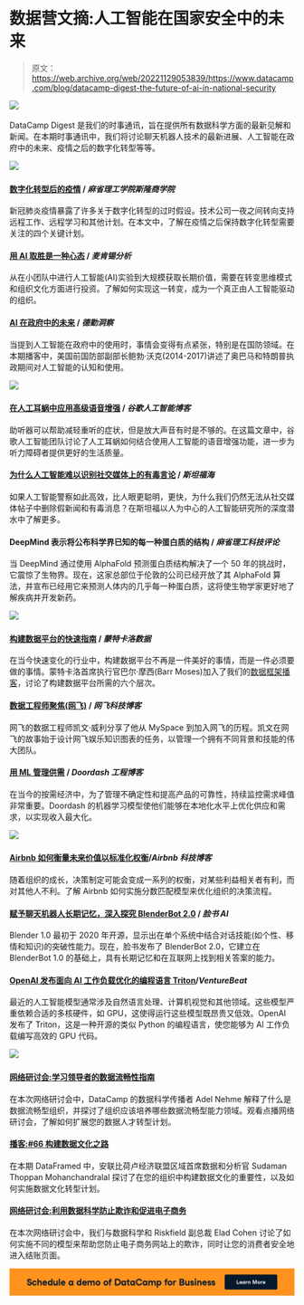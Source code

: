 # 数据营文摘:人工智能在国家安全中的未来

> 原文：<https://web.archive.org/web/20221129053839/https://www.datacamp.com/blog/datacamp-digest-the-future-of-ai-in-national-security>

![](img/f28da36598867b3e168e66fae91f37f8.png)

DataCamp Digest 是我们的时事通讯，旨在提供所有数据科学方面的最新见解和新闻。在本期时事通讯中，我们将讨论聊天机器人技术的最新进展、人工智能在政府中的未来、疫情之后的数字化转型等等。

[![](img/6fdc9fe6719fbfd8ca42c2a1e5eef899.png)](https://web.archive.org/web/20220528203610/https://www.datacamp.com/groups/business)

#### [数字化转型后的疫情](https://web.archive.org/web/20220528203610/https://mitsloan.mit.edu/ideas-made-to-matter/digital-transformation-after-pandemic) / *麻省理工学院斯隆商学院*

新冠肺炎疫情暴露了许多关于数字化转型的过时假设。技术公司一夜之间转向支持远程工作、远程学习和其他计划。在本文中，了解在疫情之后保持数字化转型需要关注的四个关键计划。

#### [用 AI 取胜是一种心态](https://web.archive.org/web/20220528203610/https://www.mckinsey.com/business-functions/mckinsey-analytics/our-insights/winning-with-ai-is-a-state-of-mind) / *麦肯锡分析*

从在小团队中进行人工智能(AI)实验到大规模获取长期价值，需要在转变思维模式和组织文化方面进行投资。了解如何实现这一转变，成为一个真正由人工智能驱动的组织。

#### [AI 在政府中的未来](https://web.archive.org/web/20220528203610/https://www2.deloitte.com/us/en/insights/multimedia/podcasts/ai-strategy-for-government-leader.html) / *德勤洞察*

当提到人工智能在政府中的使用时，事情会变得有点紧张，特别是在国防领域。在本期播客中，美国前国防部副部长鲍勃·沃克(2014-2017)讲述了奥巴马和特朗普执政期间对人工智能的认知和使用。

[![](img/cbd0673004eeb0ef8fcd13fc235a9d62.png)](https://web.archive.org/web/20220528203610/https://www.datacamp.com/groups/business)

#### [在人工耳蜗中应用高级语音增强](https://web.archive.org/web/20220528203610/https://ai.googleblog.com/2021/07/applying-advanced-speech-enhancement-in.html) / *谷歌人工智能博客*

助听器可以帮助减轻重听的症状，但是放大声音有时是不够的。在这篇文章中，谷歌人工智能团队讨论了人工耳蜗如何结合使用人工智能的语音增强功能，进一步为听力障碍者提供更好的生活质量。

#### [为什么人工智能难以识别社交媒体上的有毒言论](https://web.archive.org/web/20220528203610/https://hai.stanford.edu/news/why-ai-struggles-recognize-toxic-speech-social-media) / *斯坦福海*

如果人工智能警察如此高效，比人眼更聪明，更快，为什么我们仍然无法从社交媒体帖子中删除假新闻和有毒消息？在斯坦福以人为中心的人工智能研究所的深度潜水中了解更多。

#### DeepMind 表示将公布科学界已知的每一种蛋白质的结构 / *麻省理工科技评论*

当 DeepMind 通过使用 AlphaFold 预测蛋白质结构解决了一个 50 年的挑战时，它震惊了生物界。现在，这家总部位于伦敦的公司已经开放了其 AlphaFold 算法，并宣布已经用它来预测人体内的几乎每一种蛋白质，这将使生物学家更好地了解疾病并开发新药。

[![](img/51e8c30053b8e4a89c50d4eb4cbb5ad9.png)](https://web.archive.org/web/20220528203610/https://www.datacamp.com/groups/business)

#### [构建数据平台的快速指南](https://web.archive.org/web/20220528203610/https://www.montecarlodata.com/the-quick-and-dirty-guide-to-building-your-data-platform/) / *蒙特卡洛数据*

在当今快速变化的行业中，构建数据平台不再是一件美好的事情，而是一件必须要做的事情。蒙特卡洛首席执行官巴尔·摩西(Barr Moses)加入了我们的[数据框架播客](https://web.archive.org/web/20220528203610/https://www.datacamp.com/community/podcast/creating-trust-in-data-with-data-observability)，讨论了构建数据平台所需的六个层次。

#### [数据工程师聚焦(网飞)](https://web.archive.org/web/20220528203610/https://netflixtechblog.com/data-engineers-of-netflix-interview-with-kevin-wylie-7fb9113a01ea) / *网飞科技博客*

网飞的数据工程师凯文·威利分享了他从 MySpace 到加入网飞的历程。凯文在网飞的故事始于设计网飞娱乐知识图表的任务，以管理一个拥有不同背景和技能的伟大团队。

#### [用 ML 管理供需](https://web.archive.org/web/20220528203610/https://doordash.engineering/2021/06/29/managing-supply-and-demand-balance-through-machine-learning/) / *Doordash 工程博客*

在当今的按需经济中，为了管理不确定性和提高产品的可靠性，持续监控需求峰值非常重要。Doordash 的机器学习模型使他们能够在本地化水平上优化供应和需求，以实现收入最大化。

[![](img/971d1792111a4ca66ed31da7e9a71a3d.png)](https://web.archive.org/web/20220528203610/https://www.datacamp.com/groups/business)

#### [Airbnb 如何衡量未来价值以标准化权衡](https://web.archive.org/web/20220528203610/https://medium.com/airbnb-engineering/how-airbnb-measures-future-value-to-standardize-tradeoffs-3aa99a941ba5)/*Airbnb 科技博客*

随着组织的成长，决策制定可能会变成一系列的权衡，对某些利益相关者有利，而对其他人不利。了解 Airbnb 如何实施分数匹配模型来优化组织的决策流程。

#### [赋予聊天机器人长期记忆，深入探究 BlenderBot 2.0](https://web.archive.org/web/20220528203610/https://ai.facebook.com/blog/blender-bot-2-an-open-source-chatbot-that-builds-long-term-memory-and-searches-the-internet/) / *脸书 AI*

Blender 1.0 最初于 2020 年开源，显示出在单个系统中结合对话技能(如个性、移情和知识)的突破性能力。现在，脸书发布了 BlenderBot 2.0，它建立在 BlenderBot 1.0 的基础上，具有长期记忆和在互联网上找到相关答案的能力。

#### [OpenAI 发布面向 AI 工作负载优化的编程语言 Triton](https://web.archive.org/web/20220528203610/https://venturebeat.com/2021/07/28/openai-releases-triton-a-programming-language-for-ai-workload-optimization/)/*VentureBeat*

最近的人工智能模型通常涉及自然语言处理、计算机视觉和其他领域。这些模型严重依赖合适的多核硬件，如 GPU，这使得运行这些模型既昂贵又低效。OpenAI 发布了 Triton，这是一种开源的类似 Python 的编程语言，使您能够为 AI 工作负载编写高效的 GPU 代码。

[![](img/815b31d494e4a2946301f9caafa22d29.png)](https://web.archive.org/web/20220528203610/https://www.datacamp.com/groups/business)

#### [**网络研讨会:学习领导者的数据流畅性指南**](https://web.archive.org/web/20220528203610/https://www.datacamp.com/resources/webinars/the-learning-leaders-guide-to-data-fluency)

在本次网络研讨会中，DataCamp 的数据科学传播者 Adel Nehme 解释了什么是数据流畅型组织，并探讨了组织应该培养哪些数据流畅型能力领域。观看点播网络研讨会，了解如何扩展您的数据人才转型计划。

#### [**播客:#66 构建数据文化之路**](https://web.archive.org/web/20220528203610/https://www.datacamp.com/community/podcast/the-path-to-building-data-cultures)

在本期 DataFramed 中，安联比荷卢经济联盟区域首席数据和分析官 Sudaman Thoppan Mohanchandralal 探讨了在您的组织中构建数据文化的重要性，以及如何实施数据文化转型计划。

#### [**网络研讨会:利用数据科学防止欺诈和促进电子商务**](https://web.archive.org/web/20220528203610/https://www.datacamp.com/resources/webinars/preventing-fraud-and-boosting-ecommerce-with-data-science)

在本次网络研讨会中，我们与数据科学和 Riskfield 副总裁 Elad Cohen 讨论了如何实施不同的模型来帮助您防止电子商务网站上的欺诈，同时让您的消费者安全地进入结账页面。

[![](img/f982a17442e65a534d7bd51b93f5ea26.png)](https://web.archive.org/web/20220528203610/https://www.datacamp.com/business/demo)